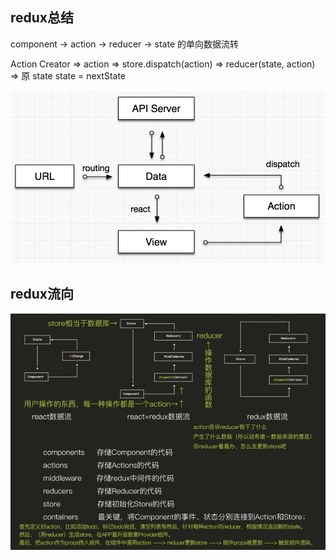## redux总结

  component -> action -> reducer -> state 的单向数据流转

  Action Creator => action => store.dispatch(action) => reducer(state, action) => 原 state state = nextState

  ![常见前端流程图](./images/redux.png)


## redux流向

  ![redux流向](./images/redux-detail.jpg)
